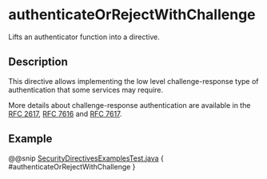 <a id="authenticateorrejectwithchallenge-java"></a>
# authenticateOrRejectWithChallenge

Lifts an authenticator function into a directive.

## Description

This directive allows implementing the low level challenge-response type of authentication that some services may require.

More details about challenge-response authentication are available in the [RFC 2617](http://tools.ietf.org/html/rfc2617), [RFC 7616](http://tools.ietf.org/html/rfc7616) and [RFC 7617](http://tools.ietf.org/html/rfc7617).

## Example

@@snip [SecurityDirectivesExamplesTest.java](../../../../../../../test/java/docs/http/javadsl/server/directives/SecurityDirectivesExamplesTest.java) { #authenticateOrRejectWithChallenge }